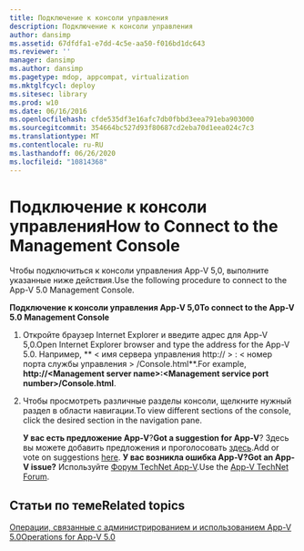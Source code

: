 ```yaml
---
title: Подключение к консоли управления
description: Подключение к консоли управления
author: dansimp
ms.assetid: 67dfdfa1-e7dd-4c5e-aa50-f016bd1dc643
ms.reviewer: ''
manager: dansimp
ms.author: dansimp
ms.pagetype: mdop, appcompat, virtualization
ms.mktglfcycl: deploy
ms.sitesec: library
ms.prod: w10
ms.date: 06/16/2016
ms.openlocfilehash: cfde535df3e16afc7db0fbbd3eea791eba903000
ms.sourcegitcommit: 354664bc527d93f80687cd2eba70d1eea024c7c3
ms.translationtype: MT
ms.contentlocale: ru-RU
ms.lasthandoff: 06/26/2020
ms.locfileid: "10814368"
---
```

# <span data-ttu-id="09d19-103">Подключение к консоли управления</span><span class="sxs-lookup"><span data-stu-id="09d19-103">How to Connect to the Management Console</span></span>


<span data-ttu-id="09d19-104">Чтобы подключиться к консоли управления App-V 5,0, выполните указанные ниже действия.</span><span class="sxs-lookup"><span data-stu-id="09d19-104">Use the following procedure to connect to the App-V 5.0 Management Console.</span></span>

**<span data-ttu-id="09d19-105">Подключение к консоли управления App-V 5,0</span><span class="sxs-lookup"><span data-stu-id="09d19-105">To connect to the App-V 5.0 Management Console</span></span>**

1.  <span data-ttu-id="09d19-106">Откройте браузер Internet Explorer и введите адрес для App-V 5,0.</span><span class="sxs-lookup"><span data-stu-id="09d19-106">Open Internet Explorer browser and type the address for the App-V 5.0.</span></span> <span data-ttu-id="09d19-107">Например, \*\* &lt; имя сервера управления http:// &gt; : &lt; номер порта службы управления &gt; /Console.html\*\*.</span><span class="sxs-lookup"><span data-stu-id="09d19-107">For example, **http://&lt;Management server name&gt;:&lt;Management service port number&gt;/Console.html**.</span></span>

2.  <span data-ttu-id="09d19-108">Чтобы просмотреть различные разделы консоли, щелкните нужный раздел в области навигации.</span><span class="sxs-lookup"><span data-stu-id="09d19-108">To view different sections of the console, click the desired section in the navigation pane.</span></span>

    <span data-ttu-id="09d19-109">**У вас есть предложение App-V**?</span><span class="sxs-lookup"><span data-stu-id="09d19-109">**Got a suggestion for App-V**?</span></span> <span data-ttu-id="09d19-110">Здесь вы можете добавить предложения и проголосовать [здесь](http://appv.uservoice.com/forums/280448-microsoft-application-virtualization).</span><span class="sxs-lookup"><span data-stu-id="09d19-110">Add or vote on suggestions [here](http://appv.uservoice.com/forums/280448-microsoft-application-virtualization).</span></span> **<span data-ttu-id="09d19-111">У вас возникла ошибка App-V?</span><span class="sxs-lookup"><span data-stu-id="09d19-111">Got an App-V issue?</span></span>** <span data-ttu-id="09d19-112">Используйте [Форум TechNet App-V](https://social.technet.microsoft.com/Forums/home?forum=mdopappv).</span><span class="sxs-lookup"><span data-stu-id="09d19-112">Use the [App-V TechNet Forum](https://social.technet.microsoft.com/Forums/home?forum=mdopappv).</span></span>

## <span data-ttu-id="09d19-113">Статьи по теме</span><span class="sxs-lookup"><span data-stu-id="09d19-113">Related topics</span></span>


[<span data-ttu-id="09d19-114">Операции, связанные с администрированием и использованием App-V 5.0</span><span class="sxs-lookup"><span data-stu-id="09d19-114">Operations for App-V 5.0</span></span>](operations-for-app-v-50.md)

 

 





